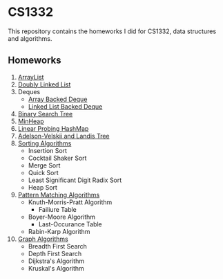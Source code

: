 # CS1332
This repository contains the homeworks I did for CS1332, data structures and algorithms.

## Homeworks

1. [ArrayList](https://github.com/samayc16/CS1332/blob/main/ArrayList.java)
1. [Doubly Linked List](https://github.com/samayc16/CS1332/blob/main/DoublyLinkedList.java)
1. Deques
    * [Array Backed Deque](https://github.com/samayc16/CS1332/blob/main/ArrayDeque.java)
    * [Linked List Backed Deque](https://github.com/samayc16/CS1332/blob/main/LinkedDeque.java)
1. [Binary Search Tree](https://github.com/samayc16/CS1332/blob/main/BST.java)
1. [MinHeap](https://github.com/samayc16/CS1332/blob/main/MinHeap.java)
1. [Linear Probing HashMap](https://github.com/samayc16/CS1332/blob/main/LinearProbingHashMap.java)
1. [Adelson-Velskii and Landis Tree](https://github.com/samayc16/CS1332/blob/main/AVL.java)
1. [Sorting Algorithms](https://github.com/samayc16/CS1332/blob/main/Sorting.java)
    * Insertion Sort
    * Cocktail Shaker Sort
    * Merge Sort
    * Quick Sort
    * Least Significant Digit Radix Sort
    * Heap Sort
1. [Pattern Matching Algorithms](https://github.com/samayc16/CS1332/blob/main/PatternMatching.java)
    * Knuth-Morris-Pratt Algorithm
        * Failiure Table
    * Boyer-Moore Algorithm
        * Last-Occurance Table
    * Rabin-Karp Algorithm
1. [Graph Algorithms](https://github.com/samayc16/CS1332/blob/main/GraphAlgorithms.java)
    * Breadth First Search
    * Depth First Search
    * Dijkstra's Algorithm
    * Kruskal's Algorithm
